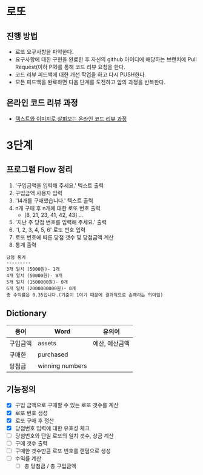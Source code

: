 # 로또
## 진행 방법
* 로또 요구사항을 파악한다.
* 요구사항에 대한 구현을 완료한 후 자신의 github 아이디에 해당하는 브랜치에 Pull Request(이하 PR)를 통해 코드 리뷰 요청을 한다.
* 코드 리뷰 피드백에 대한 개선 작업을 하고 다시 PUSH한다.
* 모든 피드백을 완료하면 다음 단계를 도전하고 앞의 과정을 반복한다.

## 온라인 코드 리뷰 과정
* [텍스트와 이미지로 살펴보는 온라인 코드 리뷰 과정](https://github.com/next-step/nextstep-docs/tree/master/codereview)

# 3단계

## 프로그램 Flow 정리
1. '구입금액을 입력해 주세요.' 텍스트 출력
2. 구입금액 사용자 입력
3. '14개를 구매했습니다.' 텍스트 출력
4. n개 구매 후 n개에 대한 로또 번호 출력
   - \[8, 21, 23, 41, 42, 43] ...
5. '지난 주 당첨 번호를 입력해 주세요.' 출력
6. '1, 2, 3, 4, 5, 6' 로또 번호 입력
7. 로또 번호에 따른 당첨 갯수 및 당첨금액 계산
8. 통계 출력  
```
당첨 통계
---------
3개 일치 (5000원)- 1개
4개 일치 (50000원)- 0개
5개 일치 (1500000원)- 0개
6개 일치 (2000000000원)- 0개
총 수익률은 0.35입니다.(기준이 1이기 때문에 결과적으로 손해라는 의미임)
```

## Dictionary
| 용어 | Word | 유의어 |
|---|---|---|
| 구입금액 | assets | 예산, 예산금액 |
| 구매한 | purchased | |
| 당첨금 | winning numbers | |

## 기능정의
- [X] 구입 금액으로 구매할 수 있는 로또 갯수를 계산
- [X] 로또 번호 생성
- [X] 로또 구매 후 정산  
- [X] 당첨번호 입력에 대한 유효성 체크
- [ ] 당첨번호와 단일 로또의 일치 갯수, 상금 계산
- [ ] 구매 갯수 출력
- [ ] 구매한 갯수만큼 로또 번호를 랜덤으로 생성
- [ ] 수익률 계산
   - [ ] 총 당첨금 / 총 구입금액
